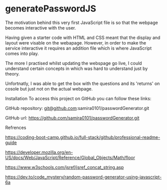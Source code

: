 # generatePasswordJS
The motivation behind this very first JavaScript file is so that the webpage becomes interactive with the user.

Having given a starter code with HTML and CSS meant that the display and layout were visable on the webapage. However, in order to make the service interactive it requires an addition file which is where JavaScript comes into play. 

The more I practised whilst updating the webspage go live, I could understand certain concepts in which was hard to understand just by theory. 

Unfortnatly, I was able to get the box with the questions and its 'returns' on cosole but just not on the actual webpage. 

Installation
To access this project on GitHub you can follow these links:

GitHub repository:   git@github.com:samira0101/passwordGenerator.git

GitHub url: https://github.com/samira0101/passwordGenerator.git

Refrences

https://coding-boot-camp.github.io/full-stack/github/professional-readme-guide

https://developer.mozilla.org/en-US/docs/Web/JavaScript/Reference/Global_Objects/Math/floor

https://www.w3schools.com/jsref/jsref_concat_string.asp

https://dev.to/code_mystery/random-password-generator-using-javascript-6a